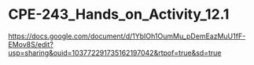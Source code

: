 # CPE-243_Hands_on_Activity_12.1

https://docs.google.com/document/d/1YbIOh1OumMu_pDemEazMuU1fF-EMov8S/edit?usp=sharing&ouid=103772291735162197042&rtpof=true&sd=true
